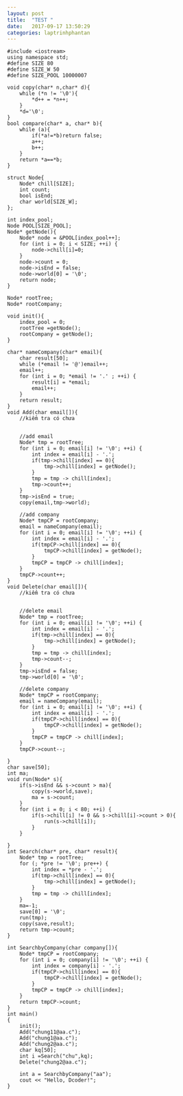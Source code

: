 ```yaml
---
layout: post
title:  "TEST "
date:   2017-09-17 13:50:29
categories: laptrinhphantan
---
```


    #include <iostream>
    using namespace std;
    #define SIZE 80
    #define SIZE_W 50
    #define SIZE_POOL 10000007
    
    void copy(char* n,char* d){
        while (*n != '\0'){
            *d++ = *n++;
        }
        *d='\0';
    }
    bool compare(char* a, char* b){
        while (a){
            if(*a!=*b)return false;
            a++;
            b++;
        }
        return *a==*b;
    }
    
    struct Node{
        Node* chill[SIZE];
        int count;
        bool isEnd;
        char world[SIZE_W];
    };
    
    int index_pool;
    Node POOL[SIZE_POOL];
    Node* getNode(){
        Node* node = &POOL[index_pool++];
        for (int i = 0; i < SIZE; ++i) {
            node->chill[i]=0;
        }
        node->count = 0;
        node->isEnd = false;
        node->world[0] = '\0';
        return node;
    }
    
    Node* rootTree;
    Node* rootCompany;
    
    void init(){
        index_pool = 0;
        rootTree =getNode();
        rootCompany = getNode();
    }
    
    char* nameCompany(char* email){
        char result[50];
        while (*email != '@')email++;
        email++;
        for (int i = 0; *email != '.' ; ++i) {
            result[i] = *email;
            email++;
        }
        return result;
    }
    void Add(char email[]){
        //kiểm tra có chưa
    
    
        //add email
        Node* tmp = rootTree;
        for (int i = 0; email[i] != '\0'; ++i) {
            int index = email[i] - '.';
            if(tmp->chill[index] == 0){
                tmp->chill[index] = getNode();
            }
            tmp = tmp -> chill[index];
            tmp->count++;
        }
        tmp->isEnd = true;
        copy(email,tmp->world);
    
        //add company
        Node* tmpCP = rootCompany;
        email = nameCompany(email);
        for (int i = 0; email[i] != '\0'; ++i) {
            int index = email[i] - '.';
            if(tmpCP->chill[index] == 0){
                tmpCP->chill[index] = getNode();
            }
            tmpCP = tmpCP -> chill[index];
        }
        tmpCP->count++;
    }
    void Delete(char email[]){
        //kiểm tra có chưa
    
    
        //delete email
        Node* tmp = rootTree;
        for (int i = 0; email[i] != '\0'; ++i) {
            int index = email[i] - '.';
            if(tmp->chill[index] == 0){
                tmp->chill[index] = getNode();
            }
            tmp = tmp -> chill[index];
            tmp->count--;
        }
        tmp->isEnd = false;
        tmp->world[0] = '\0';
    
        //delete company
        Node* tmpCP = rootCompany;
        email = nameCompany(email);
        for (int i = 0; email[i] != '\0'; ++i) {
            int index = email[i] - '.';
            if(tmpCP->chill[index] == 0){
                tmpCP->chill[index] = getNode();
            }
            tmpCP = tmpCP -> chill[index];
        }
        tmpCP->count--;
    
    }
    char save[50];
    int ma;
    void run(Node* s){
        if(s->isEnd && s->count > ma){
            copy(s->world,save);
            ma = s->count;
        }
        for (int i = 0; i < 80; ++i) {
            if(s->chill[i] != 0 && s->chill[i]->count > 0){
                run(s->chill[i]);
            }
        }
    
    }
    int Search(char* pre, char* result){
        Node* tmp = rootTree;
        for (; *pre != '\0'; pre++) {
            int index = *pre - '.';
            if(tmp->chill[index] == 0){
                tmp->chill[index] = getNode();
            }
            tmp = tmp -> chill[index];
        }
        ma=-1;
        save[0] = '\0';
        run(tmp);
        copy(save,result);
        return tmp->count;
    }
    
    int SearchbyCompany(char company[]){
        Node* tmpCP = rootCompany;
        for (int i = 0; company[i] != '\0'; ++i) {
            int index = company[i] - '.';
            if(tmpCP->chill[index] == 0){
                tmpCP->chill[index] = getNode();
            }
            tmpCP = tmpCP -> chill[index];
        }
        return tmpCP->count;
    }
    int main()
    {
        init();
        Add("chung11@aa.c");
        Add("chung1@aa.c");
        Add("chung2@aa.c");
        char kq[50];
        int i =Search("chu",kq);
        Delete("chung2@aa.c");
    
        int a = SearchbyCompany("aa");
        cout << "Hello, Dcoder!";
    }
    


